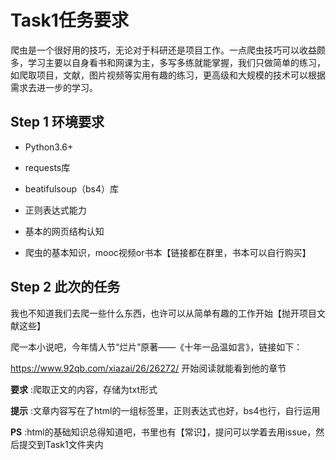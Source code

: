 # Task1任务要求

爬虫是一个很好用的技巧，无论对于科研还是项目工作。一点爬虫技巧可以收益颇多，学习主要以自身看书和网课为主，多写多练就能掌握，我们只做简单的练习，如爬取项目，文献，图片视频等实用有趣的练习，更高级和大规模的技术可以根据需求去进一步的学习。

## Step 1 环境要求

- Python3.6+

- requests库
- beatifulsoup（bs4）库
- 正则表达式能力
- 基本的网页结构认知
- 爬虫的基本知识，mooc视频or书本【链接都在群里，书本可以自行购买】

## Step 2 此次的任务

我也不知道我们去爬一些什么东西，也许可以从简单有趣的工作开始【抛开项目文献这些】

爬一本小说吧，今年情人节“烂片”原著——《十年一品温如言》，链接如下：

https://www.92qb.com/xiazai/26/26272/ 开始阅读就能看到他的章节

__要求__ :爬取正文的内容，存储为txt形式

__提示__ :文章内容写在了html的一组标签里，正则表达式也好，bs4也行，自行运用

__PS__ :html的基础知识总得知道吧，书里也有【常识】，提问可以学着去用issue，然后提交到Task1文件夹内





